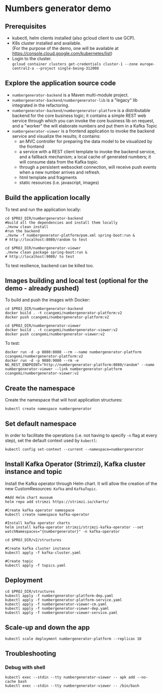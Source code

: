 # Numbers generator demo

## Prerequisites
- kubectl, helm clients installed (also gcloud client to use GCP).
- K8s cluster installed and available.  
  (For the purpose of the demo, one will be available at https://console.cloud.google.com/kubernetes/list)
- Login to the cluster.  
  ```gcloud container clusters get-credentials cluster-1 --zone europe-central2-a --project single-being-312008```

## Explore the application source code
- `numbergenerator-backend` is a Maven multi-module project.
- `numbergenerator-backend/numbergenerator-lib` is a "legacy" lib integrated in the refactoring.
- `numbergenerator-backend/numbergenerator-platform` is a distributable backend for the core business logic;
  it contains a simple REST web service through which you can invoke the core business lib on request, and a "worker" the will elaborate numbers and put them in a Kafka Topic
- `numbergenerator-viewer` is a frontend application to invoke the backend service and visualize the results;
  it contains:
  - an MVC controller for preparing the data model to be visualized by the frontend
  - a service with a REST client template to invoke the backend service, and a fallback mechanism; a local cache of generated numbers; it will consume data from the Kafka topic.
  - through a persistent websocket connection, will receive push events when a new number arrives and refresh.
  - html template and fragments
  - static resources (i.e. javascript, images)

## Build the application locally
To test and run the application locally:
```
cd $PROJ_DIR/numbergenerator-backend
#build all the dependencies and install them locally
./mvnw clean install 
#run the backend
./mvnw -f numbergenerator-platform/pom.xml spring-boot:run & 
# http://localhost:8080/random to test

cd $PROJ_DIR/numbergenerator-viewer
./mvnw clean package spring-boot:run &
# http://localhost:9080/ to test
```

To test resilience, backend can be killed too.

## Images building and local test (optional for the demo - already pushed)
To build and push the images with Docker:
```
cd $PROJ_DIR/numbergenerator-backend
docker build . -t ccangemi/numbergenerator-platform:v2
docker push ccangemi/numbergenerator-platform:v2

cd $PROJ_DIR/numbergenerator-viewer
docker build . -t ccangemi/numbergenerator-viewer:v2
docker push ccangemi/numbergenerator-viewer:v2
```

To test:
```
docker run -d -p 8080:8080 --rm --name numbergenerator-platform ccangemi/numbergenerator-platform:v2
docker run -d -p 9080:9080 --rm -e NG_REST_ENDPOINT="http://numbergenerator-platform:8080/random" --name numbergenerator-viewer --link numbergenerator-platform ccangemi/numbergenerator-viewer:v2
```

## Create the namespace
Create the namespace that will host application structures:
```
kubectl create namespace numbergenerator
```

## Set default namespace
In order to facilitate the operations (i.e. not having to specify `-n` flag at every step), set the default context used by `kubectl`:
```
kubectl config set-context --current --namespace=numbergenerator
```

## Install Kafka Operator (Strimzi), Kafka cluster instance and topic
Install the Kafka operator through Helm chart.
It will allow the creation of the new CustomResources: `Kafka` and `KafkaTopic`.

```
#Add Helm chart museum
helm repo add strimzi https://strimzi.io/charts/

#Create kafka operator namespace
kubectl create namespace kafka-operator

#Install kafka operator charts
helm install kafka-operator strimzi/strimzi-kafka-operator --set watchNamespaces="{numbergenerator}" -n kafka-operator

cd $PROJ_DIR/v2/structures

#Create kafka cluster instance
kubectl apply -f kafka-cluster.yaml

#Create topic
kubectl apply -f topics.yaml
```

## Deployment
```
cd $PROJ_DIR/structures
kubectl apply -f numbergenerator-platform-dep.yaml
kubectl apply -f numbergenerator-platform-service.yaml
kubectl apply -f numbergenerator-viewer-cm.yaml
kubectl apply -f numbergenerator-viewer-dep.yaml
kubectl apply -f numbergenerator-viewer-service.yaml

```

## Scale-up and down the app
```
kubectl scale deployment numbergenerator-platform --replicas 10
```

## Troubleshooting
### Debug with shell
```
kubectl exec --stdin --tty numbergenerator-viewer -- apk add --no-cache bash
kubectl exec --stdin --tty numbergenerator-viewer -- /bin/bash
```